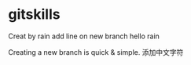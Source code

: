 # gitskills
Creat by rain
add line on new branch
hello rain

Creating a new branch is quick & simple.
添加中文字符